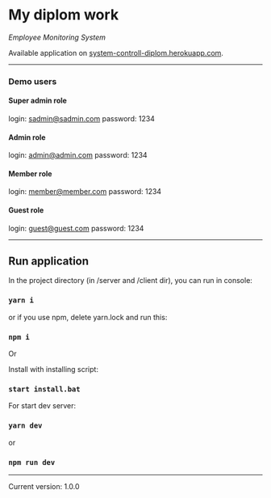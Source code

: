 # My diplom work

_Employee Monitoring System_

Available application on [system-controll-diplom.herokuapp.com](https://system-controll-diplom.herokuapp.com).

---

### Demo users

#### Super admin role

login: sadmin@sadmin.com
password: 1234

#### Admin role

login: admin@admin.com
password: 1234

#### Member role

login: member@member.com
password: 1234

#### Guest role

login: guest@guest.com
password: 1234

---

## Run application

In the project directory (in /server and /client dir), you can run in console:

### `yarn i`

or if you use npm, delete yarn.lock and run this:

### `npm i`

Or

Install with installing script:

### `start install.bat`

For start dev server:

### `yarn dev`

or

### `npm run dev`

---

Current version: 1.0.0
